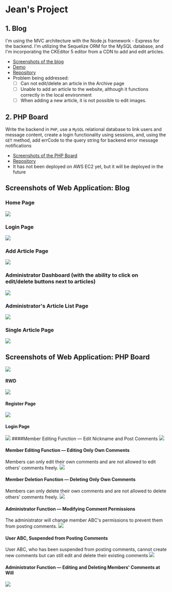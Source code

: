 # Jean's Project

## 1. Blog
I'm using the MVC architecture with the Node.js framework - Express for the backend. I'm utilizing the Sequelize ORM for the MySQL database, and I'm incorporating the CKEditor 5 editor from a CDN to add and edit articles.

- [Screenshots of the blog](#screenshots-of-web-application-blog)
- [Demo](https://gentle-depths-67267.herokuapp.gcom/)
- [Repository](https://github.com/estella00911/project/tree/main/blog)
- Problem being addressed:
    * [ ] Can not edit/delete an article in the Archive page
    * [ ] Unable to add an article to the website, although it functions correctly in the local environment
    * [ ] When adding a new article, it is not possible to edit images.

## 2. PHP Board
Write the backend in `PHP`, use a `MySQL` relational database to link users and message content, create a login functionality using sessions, and, using the `GET` method, add errCode to the query string for backend error message notifications

- [Screenshots of the PHP Board](#screenshots-of-web-application-php-board)
- [Repository](https://github.com/estella00911/project/tree/main/board)
- It has not been deployed on AWS EC2 yet, but it will be deployed in the future

## Screenshots of Web Application: Blog
### Home Page
![](https://github.com/estella00911/project/raw/main/src_demo/blog/1_landing_page.png?raw=true)
### Login Page
![](https://github.com/estella00911/project/raw/main/src_demo/blog/2_login_page.png?raw=true)
### Add Article Page
![](https://github.com/estella00911/project/raw/main/src_demo/blog/3_add_article_page.png?raw=true)
### Administrator Dashboard (with the ability to click on edit/delete buttons next to articles)
![](https://github.com/estella00911/project/raw/main/src_demo/blog/4_manager_side_landing_page.png?raw=true)
### Administrator's Article List Page
![](https://github.com/estella00911/project/raw/main/src_demo/blog/5_manager_side_list_page.png?raw=true)
### Single Article Page
![](https://github.com/estella00911/project/raw/main/src_demo/blog/6_single_article_page.png?raw=true)

## Screenshots of Web Application: PHP Board
![](https://github.com/estella00911/project/blob/main/src_demo/board/1_fisrtPage.gif?raw=true)
#### RWD
![](https://github.com/estella00911/project/blob/main/src_demo/board/10_RWD.gif?raw=true)
#### Register Page
![](https://github.com/estella00911/project/blob/main/src_demo/board/2_register.gif?raw=true)
#### Login Page
![](https://github.com/estella00911/project/blob/main/src_demo/board/3_login.gif?raw=true)
####Member Editing Function — Edit Nickname and Post Comments
![](https://github.com/estella00911/project/blob/main/src_demo/board/4_editNickAndAddComments.gif?raw=true)
#### Member Editing Function — Editing Only Own Comments
Members can only edit their own comments and are not allowed to edit others' comments freely.
![](https://github.com/estella00911/project/blob/main/src_demo/board/5_editOwnNoOthers.gif?raw=true)

#### Member Deletion Function — Deleting Only Own Comments
Members can only delete their own comments and are not allowed to delete others' comments freely.
![](https://github.com/estella00911/project/blob/main/src_demo/board/6_deleteOwnNoOthers.gif?raw=true)
#### Administrator Function — Modifying Comment Permissions
The administrator will change member ABC's permissions to prevent them from posting comments.
![](https://github.com/estella00911/project/blob/main/src_demo/board/7_adminLoginAndSuspendAbc.gif?raw=true)

#### User ABC, Suspended from Posting Comments
User ABC, who has been suspended from posting comments, cannot create new comments but can still edit and delete their existing comments
![](https://github.com/estella00911/project/blob/main/src_demo/board/8_suspendABCandAddEditDelete.gif?raw=true)
#### Administrator Function — Editing and Deleting Members' Comments at Will
![](https://github.com/estella00911/project/blob/main/src_demo/board/9_adminCanEditDeleteOtherComment.gif?raw=true)